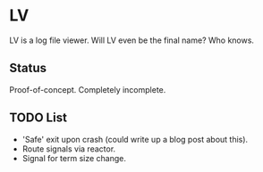 # LV

LV is a log file viewer. Will LV even be the final name? Who knows.

## Status

Proof-of-concept. Completely incomplete.

## TODO List

* 'Safe' exit upon crash (could write up a blog post about this).
* Route signals via reactor.
* Signal for term size change.
